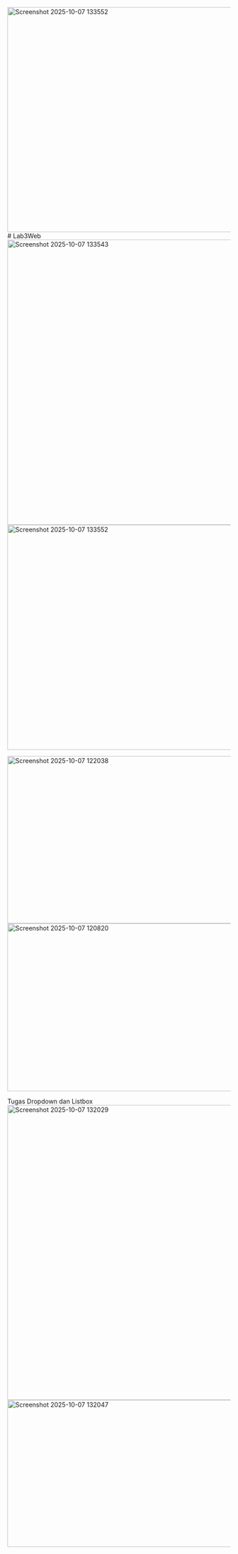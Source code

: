 <img width="1845" height="508" alt="Screenshot 2025-10-07 133552" src="https://github.com/user-attachments/assets/bbb23d3d-ee36-461a-9992-e4be57015fc4" /># Lab3Web
<img width="1854" height="644" alt="Screenshot 2025-10-07 133543" src="https://github.com/user-attachments/assets/8dcc9a73-26cc-4930-97e8-586a93f027fe" />
<img width="1845" height="508" alt="Screenshot 2025-10-07 133552" src="https://github.com/user-attachments/assets/38328439-8ede-4b33-bb24-23eeedd6368a" />

<img width="889" height="378" alt="Screenshot 2025-10-07 122038" src="https://github.com/user-attachments/assets/0a5c8026-ebef-4daa-8798-7cac4392e2d7" />
<img width="890" height="379" alt="Screenshot 2025-10-07 120820" src="https://github.com/user-attachments/assets/fc5f7094-96cf-48aa-9708-03440d651a07" />

Tugas Dropdown dan Listbox
<img width="1624" height="666" alt="Screenshot 2025-10-07 132029" src="https://github.com/user-attachments/assets/e4b0ea3b-c206-4e83-acfe-eebc955a575a" />
<img width="1275" height="332" alt="Screenshot 2025-10-07 132047" src="https://github.com/user-attachments/assets/e1c2bee7-e9dd-4381-ae83-fe3752d99a46" />

